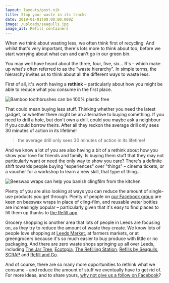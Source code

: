 ```yaml
---
layout: layouts/post.njk
title: Stop your waste in its tracks
date: 2019-01-01T00:00:00.000Z
image: /uploads/seagulls.jpg
image_alt: Refill containers
---
```

When we think about wasting less, we often think first of recycling. And whilst that's very important, there's lots more to think about too, before we start worrying about what can and can't go in our green bin.

You may well have heard about the three, four, five, six... R's – which make up what's often referred to as the "waste hierarchy". In simple terms, the hierarchy invites us to think about all the different ways to waste less.

First of all, it's worth having a **rethink** – particularly about how you might be able to reduce what you consume in the first place.

![](/uploads/bamboo-toothbrush.jpg "Bamboo toothbrushes can be 100% plastic free")

That could mean buying less stuff. Thinking whether you need the latest gadget, or whether there might be an alternative to buying something. If you need to drill a hole, but don't own a drill, could you maybe ask a neighbour if you could borrow theirs. After all they reckon the average drill only sees 30 minutes of action in its lifetime!

> the average drill only sees 30 minutes of action in its lifetime!

And we know a lot of you are also having a bit of a rethink about how you show your love for friends and family. Is buying them stuff that they may not particularly want or need the only way to show you care?  There's a definite shift towards people buying "experiences" over "things" – cinema tickets, or a voucher for a workshop to learn a new skill, that type of thing...

![](/uploads/beeswax-wraps.jpg "Beeswax wraps can help you banish clingfilm from the kitchen")

Plenty of you are also looking at ways you can reduce the amount of single-use products you get through. Plenty of people on [our Facebook group](https://www.facebook.com/zerowasteleeds/) are keen on beeswax wraps in place of cling-film, and reusable water bottles are increasingly popular – particularly given that it's easy to find places to fill them up thanks to [the Refill app](https://refill.org.uk/get-the-refill-app/).

Grocery shopping is another area that lots of people in Leeds are focusing on, as they try to reduce the amount of waste they create. We know lots of people love shopping at [Leeds Market](https://www.facebook.com/LeedsMarkets/), at farmers markets, or at greengrocers because it's so much easier to buy produce with little or no packaging. And there are zero waste shops springing up all over Leeds, including [The Jar Tree](http://www.thejartree.co.uk/), [Ecotopia](https://www.ecotopialeeds.co.uk/), [The Refilling Station](https://www.facebook.com/refillingstationstore/), [Refills by Seagulls](https://seagullsreuse.org.uk/refills/), [SCRAP](https://www.scrapstuff.co.uk/) and [Refill and Go](https://www.refillandgo.co.uk/).

And of course, there are so many more opportunities to rethink what we consume – and reduce the amount of stuff we eventually have to get rid of. For more ideas, and to share yours, [why not give us a follow on Facebook](https://www.facebook.com/zerowasteleeds/)?
